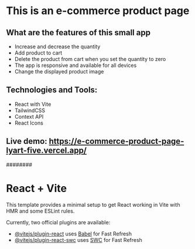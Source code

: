 # This is an e-commerce product page
## What are the features of this small app
- Increase and decrease the quantity
- Add product to cart
- Delete the product from cart when you set the quantity to zero
- The app is responsive and available for all devices
- Change the displayed product image

## Technologies and Tools:
- React with Vite
- TailwindCSS
- Context API
- React Icons

## Live demo: https://e-commerce-product-page-lyart-five.vercel.app/


########

# React + Vite

This template provides a minimal setup to get React working in Vite with HMR and some ESLint rules.

Currently, two official plugins are available:

- [@vitejs/plugin-react](https://github.com/vitejs/vite-plugin-react/blob/main/packages/plugin-react/README.md) uses [Babel](https://babeljs.io/) for Fast Refresh
- [@vitejs/plugin-react-swc](https://github.com/vitejs/vite-plugin-react-swc) uses [SWC](https://swc.rs/) for Fast Refresh

